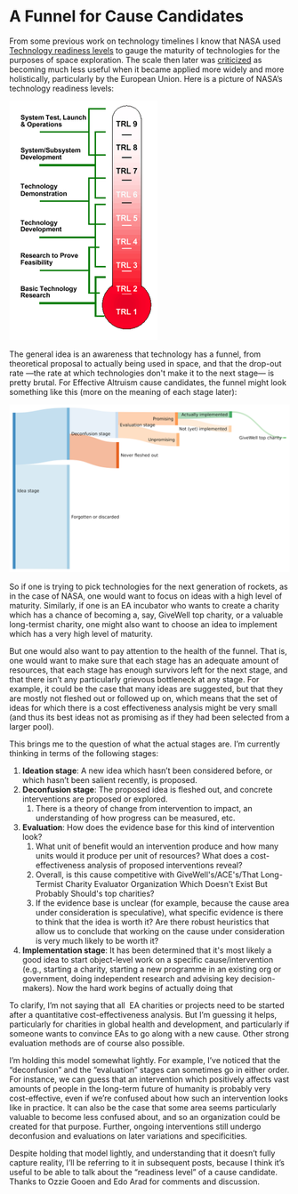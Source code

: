 A Funnel for Cause Candidates
==============

From some previous work on technology timelines I know that NASA used [Technology readiness levels](https://en.wikipedia.org/wiki/Technology_readiness_level) to gauge the maturity of technologies for the purposes of space exploration. The scale then later was [criticized](https://web.archive.org/web/20171011071816/https://www.innovation.cc/discussion-papers/22_2_3_heder_nasa-to-eu-trl-scale.pdf) as becoming much less useful when it became applied more widely and more holistically, particularly by the European Union. Here is a picture of NASA’s technology readiness levels: 

![](.images/c640203e23b26912ce27e58a5a6a9afdeb763bbf.png)

The general idea is an awareness that technology has a funnel, from theoretical proposal to actually being used in space, and that the drop-out rate —the rate at which technologies don't make it to the next stage— is pretty brutal. For Effective Altruism cause candidates, the funnel might look something like this (more on the meaning of each stage later):

![](.images/af5fc4ad87af98ceeffd27d0b859019887c21d4b.png)

So if one is trying to pick technologies for the next generation of rockets, as in the case of NASA, one would want to focus on ideas with a high level of maturity. Similarly, if one is an EA incubator who wants to create a charity which has a chance of becoming a, say, GiveWell top charity, or a valuable long-termist charity, one might also want to choose an idea to implement which has a very high level of maturity. 

But one would also want to pay attention to the health of the funnel. That is, one would want to make sure that each stage has an adequate amount of resources, that each stage has enough survivors left for the next stage, and that there isn’t any particularly grievous bottleneck at any stage. For example, it could be the case that many ideas are suggested, but that they are mostly not fleshed out or followed up on, which means that the set of ideas for which there is a cost effectiveness analysis might be very small (and thus its best ideas not as promising as if they had been selected from a larger pool). 

This brings me to the question of what the actual stages are. I’m currently thinking in terms of the following stages: 

1.  **Ideation stage**: A new idea which hasn’t been considered before, or which hasn’t been salient recently, is proposed.
2.  **Deconfusion stage**: The proposed idea is fleshed out, and concrete interventions are proposed or explored.
    1.  There is a theory of change from intervention to impact, an understanding of how progress can be measured, etc.
3.  **Evaluation**: How does the evidence base for this kind of intervention look? 
    1.  What unit of benefit would an intervention produce and how many units would it produce per unit of resources? What does a cost-effectiveness analysis of proposed interventions reveal?
    2.  Overall, is this cause competitive with GiveWell's/ACE's/That Long-Termist Charity Evaluator Organization Which Doesn't Exist But Probably Should's top charities?
    3.  If the evidence base is unclear (for example, because the cause area under consideration is speculative), what specific evidence is there to think that the idea is worth it? Are there robust heuristics that allow us to conclude that working on the cause under consideration is very much likely to be worth it?
4.  **Implementation stage**: It has been determined that it's most likely a good idea to start object-level work on a specific cause/intervention (e.g., starting a charity, starting a new programme in an existing org or government, doing independent research and advising key decision-makers). Now the hard work begins of actually doing that

To clarify, I’m not saying that all  EA charities or projects need to be started after a quantitative cost-effectiveness analysis. But I’m guessing it helps, particularly for charities in global health and development, and particularly if someone wants to convince EAs to go along with a new cause. Other strong evaluation methods are of course also possible.

I’m holding this model somewhat lightly. For example, I’ve noticed that the “deconfusion” and the “evaluation” stages can sometimes go in either order. For instance, we can guess that an intervention which positively affects vast amounts of people in the long-term future of humanity is probably very cost-effective, even if we’re confused about how such an intervention looks like in practice. It can also be the case that some area seems particularly valuable to become less confused about, and so an organization could be created for that purpose. Further, ongoing interventions still undergo deconfusion and evaluations on later variations and specificities.

Despite holding that model lightly, and understanding that it doesn’t fully capture reality, I’ll be referring to it in subsequent posts, because I think it’s useful to be able to talk about the “readiness level” of a cause candidate. Thanks to Ozzie Gooen and Edo Arad for comments and discussion.
